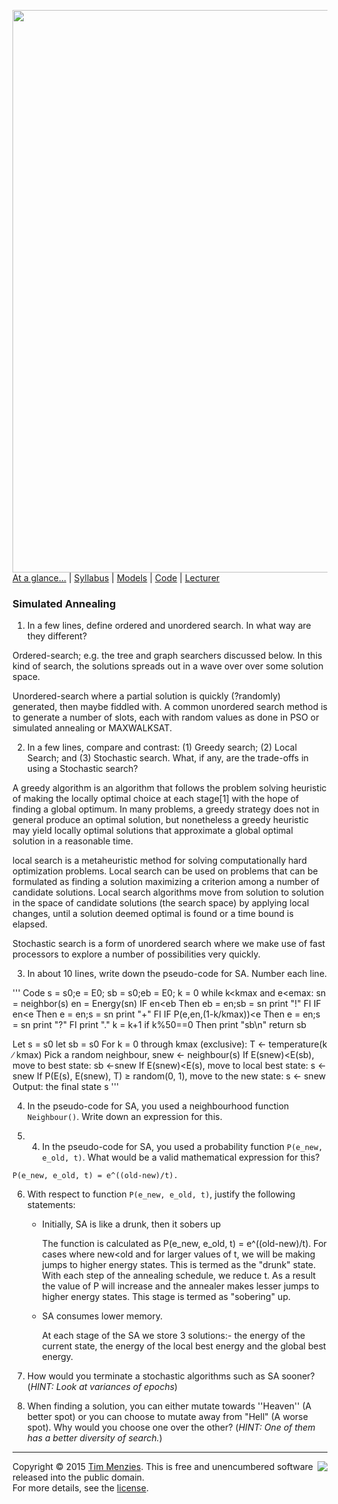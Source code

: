 [<img width=900 src="https://raw.githubusercontent.com/txt/mase/master/img/banner1.png">](https://github.com/txt/mase/blob/master/README.md)   
[At a glance...](https://github.com/txt/mase/blob/master/OVERVIEW.md) |
[Syllabus](https://github.com/txt/mase/blob/master/SYLLABUS.md) |
[Models](https://github.com/txt/mase/blob/master/MODELS.md) |
[Code](https://github.com/txt/mase/tree/master/src) |
[Lecturer](http://menzies.us) 


### Simulated Annealing

  1. In a few lines, define ordered and unordered search. In what way are they different?
  
  Ordered-search; e.g. the tree and graph searchers discussed below. In this kind of search, the solutions spreads out in a wave over over some solution space.

Unordered-search where a partial solution is quickly (?randomly) generated, then maybe fiddled with. A common unordered search method is to generate a number of slots, each with random values as done in PSO or simulated annealing or MAXWALKSAT.

  2. In a few lines, compare and contrast: (1) Greedy search; (2) Local Search; and (3) Stochastic search. What, if any, are the trade-offs in using a Stochastic search?
  
A greedy algorithm is an algorithm that follows the problem solving heuristic of making the locally optimal choice at each stage[1] with the hope of finding a global optimum. In many problems, a greedy strategy does not in general produce an optimal solution, but nonetheless a greedy heuristic may yield locally optimal solutions that approximate a global optimal solution in a reasonable time.

local search is a metaheuristic method for solving computationally hard optimization problems. Local search can be used on problems that can be formulated as finding a solution maximizing a criterion among a number of candidate solutions. Local search algorithms move from solution to solution in the space of candidate solutions (the search space) by applying local changes, until a solution deemed optimal is found or a time bound is elapsed.

Stochastic search is a form of unordered search where we make use of fast processors to explore a number of possibilities very quickly.

  3. In about 10 lines, write down the pseudo-code for SA. Number each line.
  
 ''' Code
  s = s0;e = E0;
  sb = s0;eb = E0;
  k = 0
  while k<kmax and e<emax:
    sn = neighbor(s)
    en = Energy(sn)
    IF en<eb Then 
      eb = en;sb = sn
      print "!"
    FI
    IF en<e Then 
      e = en;s = sn
      print "+"
    FI
    IF P(e,en,(1-k/kmax))<e Then 
      e = en;s = sn
      print "?"
    FI
    print "."
    k = k+1
    if k%50==0 Then print "sb\n"
return sb

Let s = s0
let sb = s0
For k = 0 through kmax (exclusive):
T ← temperature(k ∕ kmax)
Pick a random neighbour, snew ← neighbour(s)
If E(snew)<E(sb), move to best state:
sb <-snew
If E(snew)<E(s), move to local best state:
s <-snew
If P(E(s), E(snew), T) ≥ random(0, 1), move to the new state:
s ← snew
Output: the final state s
'''

  4. In the pseudo-code for SA, you used a neighbourhood function `Neighbour()`. Write down an expression for this.
  

  5. 4. In the pseudo-code for SA, you used a probability function `P(e_new, e_old, t)`. What would be a valid mathematical expression for this?
  
    P(e_new, e_old, t) = e^((old-new)/t).

  6. With respect to function `P(e_new, e_old, t)`, justify the following statements:
      * Initially, SA is like a drunk, then it sobers up
      
        The function is calculated as P(e_new, e_old, t) = e^((old-new)/t).
        For cases where new<old and for larger values of t, we will  be making jumps to higher energy states. This is termed as the "drunk" state. With each step of the annealing schedule, we reduce t. As a result the value of P will increase and the annealer makes lesser jumps to higher energy states. This stage is termed as "sobering" up.
      
      * SA consumes lower memory.
      
        At each stage of the SA we store 3 solutions:- the energy of the current state, the energy of the local best energy and the global best energy.

  7. How would you terminate a stochastic algorithms such as SA sooner? (*HINT: Look at variances of epochs*)
  
  
  8. When finding a solution, you can either mutate towards ''Heaven'' (A better spot) or you can choose to mutate away from "Hell" (A worse spot). Why would you choose one over the other? (*HINT: One of them has a better diversity of search.*)


_________

<img align=right src="https://raw.githubusercontent.com/txt/mase/master/img/pd-icon.png">Copyright © 2015 [Tim Menzies](http://menzies.us).
This is free and unencumbered software released into the public domain.   
For more details, see the [license](https://github.com/txt/mase/blob/master/LICENSE.md).

